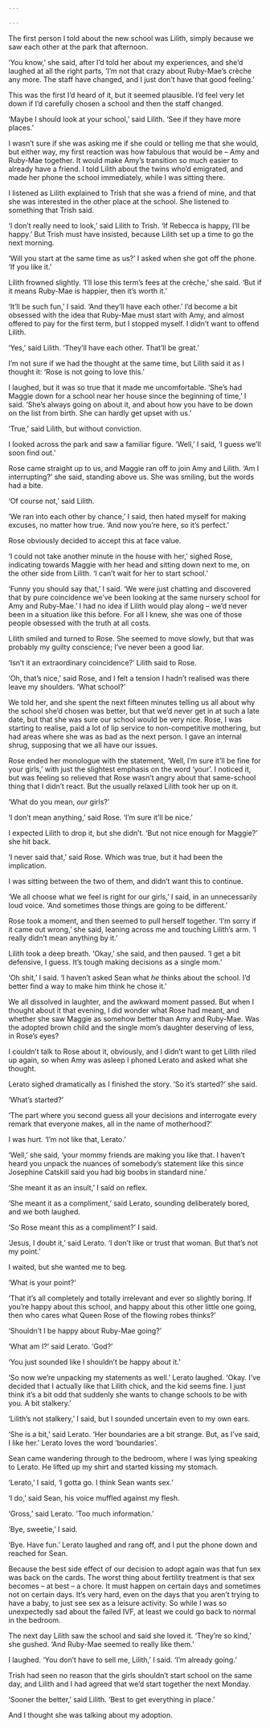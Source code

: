 ```yaml
---

---
```


The first person I told about the new school was Lilith, simply because we saw each other at the park that afternoon.

‘You know,’ she said, after I’d told her about my experiences, and she’d laughed at all the right parts, ‘I’m not that crazy about Ruby-Mae’s crèche any more. The staff have changed, and I just don’t have that good feeling.’

This was the first I’d heard of it, but it seemed plausible. I’d feel very let down if I’d carefully chosen a school and then the staff changed.

‘Maybe I should look at your school,’ said Lilith. ‘See if they have more places.’

I wasn’t sure if she was asking me if she could or telling me that she would, but either way, my first reaction was how fabulous that would be – Amy and Ruby-Mae together. It would make Amy’s transition so much easier to already have a friend. I told Lilith about the twins who’d emigrated, and made her phone the school immediately, while I was sitting there.

I listened as Lilith explained to Trish that she was a friend of mine, and that she was interested in the other place at the school. She listened to something that Trish said.

‘I don’t really need to look,’ said Lilith to Trish. ‘If Rebecca is happy, I’ll be happy.’ But Trish must have insisted, because Lilith set up a time to go the next morning.

‘Will you start at the same time as us?’ I asked when she got off the phone. ‘If you like it.’

Lilith frowned slightly. ‘I’ll lose this term’s fees at the crèche,’ she said. ‘But if it means Ruby-Mae is happier, then it’s worth it.’

‘It’ll be such fun,’ I said. ‘And they’ll have each other.’ I’d become a bit obsessed with the idea that Ruby-Mae must start with Amy, and almost offered to pay for the first term, but I stopped myself. I didn’t want to offend Lilith.

‘Yes,’ said Lilith. ‘They’ll have each other. That’ll be great.’

I’m not sure if we had the thought at the same time, but Lilith said it as I thought it: ‘Rose is not going to love this.’

I laughed, but it was so true that it made me uncomfortable. ‘She’s had Maggie down for a school near her house since the beginning of time,’ I said. ‘She’s always going on about it, and about how you have to be down on the list from birth. She can hardly get upset with us.’

‘True,’ said Lilith, but without conviction.

I looked across the park and saw a familiar figure. ‘Well,’ I said, ‘I guess we’ll soon find out.’

Rose came straight up to us, and Maggie ran off to join Amy and Lilith. ‘Am I interrupting?’ she said, standing above us. She was smiling, but the words had a bite.

‘Of course not,’ said Lilith.

‘We ran into each other by chance,’ I said, then hated myself for making excuses, no matter how true. ‘And now you’re here, so it’s perfect.’

Rose obviously decided to accept this at face value.

‘I could not take another minute in the house with her,’ sighed Rose, indicating towards Maggie with her head and sitting down next to me, on the other side from Lilith. ‘I can’t wait for her to start school.’

‘Funny you should say that,’ I said. ‘We were just chatting and discovered that by pure coincidence we’ve been looking at the same nursery school for Amy and Ruby-Mae.’ I had no idea if Lilith would play along – we’d never been in a situation like this before. For all I knew, she was one of those people obsessed with the truth at all costs.

Lilith smiled and turned to Rose. She seemed to move slowly, but that was probably my guilty conscience; I’ve never been a good liar.

‘Isn’t it an extraordinary coincidence?’ Lilith said to Rose.

‘Oh, that’s nice,’ said Rose, and I felt a tension I hadn’t realised was there leave my shoulders. ‘What school?’

We told her, and she spent the next fifteen minutes telling us all about why the school she’d chosen was better, but that we’d never get in at such a late date, but that she was sure our school would be very nice. Rose, I was starting to realise, paid a lot of lip service to non-competitive mothering, but had areas where she was as bad as the next person. I gave an internal shrug, supposing that we all have our issues.

Rose ended her monologue with the statement, ‘Well, I’m sure it’ll be fine for your girls,’ with just the slightest emphasis on the word ‘your’. I noticed it, but was feeling so relieved that Rose wasn’t angry about that same-school thing that I didn’t react. But the usually relaxed Lilith took her up on it.

‘What do you mean, *our* girls?’

‘I don’t mean anything,’ said Rose. ‘I’m sure it’ll be nice.’

I expected Lilith to drop it, but she didn’t. ‘But not nice enough for Maggie?’ she hit back.

‘I never said that,’ said Rose. Which was true, but it had been the implication.

I was sitting between the two of them, and didn’t want this to continue.

‘We all choose what we feel is right for our girls,’ I said, in an unnecessarily loud voice. ‘And sometimes those things are going to be different.’

Rose took a moment, and then seemed to pull herself together. ‘I’m sorry if it came out wrong,’ she said, leaning across me and touching Lilith’s arm. ‘I really didn’t mean anything by it.’

Lilith took a deep breath. ‘Okay,’ she said, and then paused. ‘I get a bit defensive, I guess. It’s tough making decisions as a single mom.’

‘Oh shit,’ I said. ‘I haven’t asked Sean what *he* thinks about the school. I’d better find a way to make him think he chose it.’

We all dissolved in laughter, and the awkward moment passed. But when I thought about it that evening, I did wonder what Rose had meant, and whether she saw Maggie as somehow better than Amy and Ruby-Mae. Was the adopted brown child and the single mom’s daughter deserving of less, in Rose’s eyes?

I couldn’t talk to Rose about it, obviously, and I didn’t want to get Lilith riled up again, so when Amy was asleep I phoned Lerato and asked what she thought.

Lerato sighed dramatically as I finished the story. ‘So it’s started?’ she said.

‘What’s started?’

‘The part where you second guess all your decisions and interrogate every remark that everyone makes, all in the name of motherhood?’

I was hurt. ‘I’m not like that, Lerato.’

‘Well,’ she said, ‘your mommy friends are making you like that. I haven’t heard you unpack the nuances of somebody’s statement like this since Josephine Catskill said you had big boobs in standard nine.’

‘She meant it as an insult,’ I said on reflex.

‘She meant it as a compliment,’ said Lerato, sounding deliberately bored, and we both laughed.

‘So Rose meant this as a compliment?’ I said.

‘Jesus, I doubt it,’ said Lerato. ‘I don’t like or trust that woman. But that’s not my point.’

I waited, but she wanted me to beg.

‘What is your point?’

‘That it’s all completely and totally irrelevant and ever so slightly boring. If you’re happy about this school, and happy about this other little one going, then who cares what Queen Rose of the flowing robes thinks?’

‘Shouldn’t I be happy about Ruby-Mae going?’

‘What am I?’ said Lerato. ‘God?’

‘You just sounded like I shouldn’t be happy about it.’

‘So now we’re unpacking my statements as well.’ Lerato laughed. ‘Okay. I’ve decided that I actually like that Lilith chick, and the kid seems fine. I just think it’s a bit odd that suddenly she wants to change schools to be with you. A bit stalkery.’

‘Lilith’s not stalkery,’ I said, but I sounded uncertain even to my own ears.

‘She is a bit,’ said Lerato. ‘Her boundaries are a bit strange. But, as I’ve said, I like her.’ Lerato loves the word ‘boundaries’.

Sean came wandering through to the bedroom, where I was lying speaking to Lerato. He lifted up my shirt and started kissing my stomach.

‘Lerato,’ I said, ‘I gotta go. I think Sean wants sex.’

‘I do,’ said Sean, his voice muffled against my flesh.

‘Gross,’ said Lerato. ‘Too much information.’

‘Bye, sweetie,’ I said.

‘Bye. Have fun.’ Lerato laughed and rang off, and I put the phone down and reached for Sean.

Because the best side effect of our decision to adopt again was that fun sex was back on the cards. The worst thing about fertility treatment is that sex becomes – at best – a chore. It must happen on certain days and sometimes not on certain days. It’s very hard, even on the days that you aren’t trying to have a baby, to just see sex as a leisure activity. So while I was so unexpectedly sad about the failed IVF, at least we could go back to normal in the bedroom.

The next day Lilith saw the school and said she loved it. ‘They’re so kind,’ she gushed. ‘And Ruby-Mae seemed to really like them.’

I laughed. ‘You don’t have to sell me, Lilith,’ I said. ‘I’m already going.’

Trish had seen no reason that the girls shouldn’t start school on the same day, and Lilith and I had agreed that we’d start together the next Monday.

‘Sooner the better,’ said Lilith. ‘Best to get everything in place.’

And I thought she was talking about my adoption.

